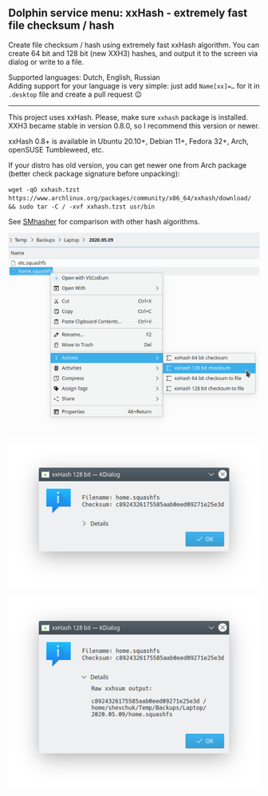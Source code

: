 ## Dolphin service menu: xxHash - extremely fast file checksum / hash

Create file checksum / hash using extremely fast xxHash algorithm. You can create 64 bit and 128 bit (new XXH3) hashes, and output it to the screen via dialog or write to a file.

Supported languages: Dutch, English, Russian  
Adding support for your language is very simple: just add `Name[xx]=…` for it in `.desktop` file and create a pull request :wink:

---

This project uses xxHash. Please, make sure `xxhash` package is installed. XXH3 became stable in version 0.8.0, so I recommend this version or newer.

xxHash 0.8+ is available in Ubuntu 20.10+, Debian 11+, Fedora 32+, Arch, openSUSE Tumbleweed, etc.

If your distro has old version, you can get newer one from Arch package (better check package signature before unpacking):

`wget -qO xxhash.tzst https://www.archlinux.org/packages/community/x86_64/xxhash/download/ && sudo tar -C / -xvf xxhash.tzst usr/bin`

See [SMhasher](https://rurban.github.io/smhasher) for comparison with other hash algorithms.

![Screenshot](screenshot.png)

![Screenshot](screenshot-2.png)

![Screenshot](screenshot-3.png)
